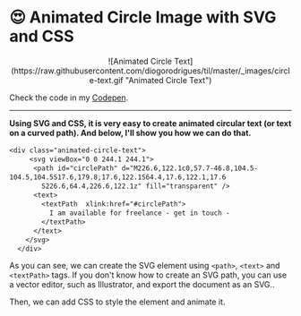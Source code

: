 # 😍 Animated Circle Image with SVG and CSS

<div style="text-align:center">![Animated Circle Text](https://raw.githubusercontent.com/diogorodrigues/til/master/_images/circle-text.gif "Animated Circle Text")</div>

Check the code in my [Codepen](https://codepen.io/diogorodrigues/pen/mdJNwLv).

---

**Using SVG and CSS, it is very easy to create animated circular text (or text on a curved path). And below, I'll show you how we can do that.**

```
<div class="animated-circle-text">
     <svg viewBox="0 0 244.1 244.1">
      <path id="circlePath" d="M226.6,122.1c0,57.7-46.8,104.5-104.5,104.5S17.6,179.8,17.6,122.1S64.4,17.6,122.1,17.6
        S226.6,64.4,226.6,122.1z" fill="transparent" />
      <text>
        <textPath  xlink:href="#circlePath">
          I am available for freelance - get in touch -  
        </textPath>
      </text>
    </svg>
  </div>
```

As you can see, we can create the SVG element using `<path>`, `<text>` and `<textPath>` tags.  If you don't know how to create an SVG path, you can use a vector editor, such as Illustrator, and export the document as an SVG..

Then, we can add CSS to style the element and animate it.